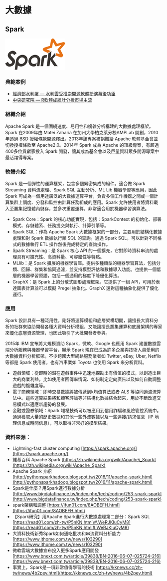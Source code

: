 # **大數據**

## **Spark**

![](/assets/Spark.png)

### 典範案例

* [經濟部水利署 — 水利雲受推崇開源軟體扮演幕後功臣](/shui-li-yun-shou-tui-chong-kai-yuan-ruan-ti-ban-yan-mu-hou-gong-chen.md)
* [中央研究院 — R軟體成統計分析市場主流](/man-zu-zhi-ming-ji-yin-ding-wei-xu-qiu-r-ruan-ti-cheng-tong-ji-fen-xi-shi-chang-zhu-liu.md)

### 組織介紹

Apache Spark 是一個圍繞速度、易用性和複雜分析構建的大數據處理框架。Spark 在2009年由 Matei Zaharia 在加州大學柏克萊分校AMPLab 開創，2010年透過 BSD 授權條款開源釋出。2013年該專案被捐贈給 Apache 軟體基金會並切換授權條款至 Apache2.0。2014年 Spark 成為 Apache 的頂級專案，有超過400多位貢獻家投入 Spark 開發，讓其成為基金會以及巨量資料眾多開源專案中最活躍得專案。

### 軟體介紹

Spark 是一個彈性的運算框架，包含多個緊密集成的組件。適合做 Spark Streaming 資料流處理、Spark SQL 互動分析、ML Lib 機器學習等應用，因此 Spark 可成為一個用途廣泛的大數據運算平台，負責多個工作機器之間或一個計算集群上調度、分發和監控由計算任務組成的應用。Spark 允許使用者將資料載入至叢集記憶體內儲存，並多次重覆運算，非常適合用於機器學習演算法。

* Spark Core：Spark 的核心功能實現，包括︰SparkContext 的初始化、部署模式、存儲體系、任務提交與執行、計算引擎等。
* Spark SQL：作為 Apache Spark 大數據框架的一部分，主要用於結構化數據處理和對 Spark 數據執行類 SQL 的查詢。通過 Spark SQL，可以針對不同格式的數據執行 ETL 操作然後完成特定的查詢操作。
* Spark Streaming：是 Spark 核心 API 的一個擴充，它對即時資料串流的處理具有可擴充性、高資料量、可容錯性等特點。
* MLlib：是 Spark 擴展的機器學習庫。提供多種類型的機器學習算法，包括分類、回歸、群集和協同過濾，並支持模型評估和數據導入功能。也提供一個低層的機器學習原語，包括一個通用的梯度下降優化算法。
* GraphX：是 Spark 上的分散式圖形處理框架。它提供了一組 API，可用於表達圖表計算並可以模擬 Pregel 抽象化。GraphX 還對這種抽象化提供了優化運行。

### 應用

Spark 設計具有一種泛用性，剛好將運算模組和底層架構切開，讓擅長大資料分析的社群來協助開發各種大資料分析模組，又能讓擅長叢集運算和底層架構的專家來優化底層資源管理，也因此吸引了大批開發者參與。

2015年 IBM 宣布將大規模資助 Spark，微軟、Google 也應用 Spark 建置數據雲端分析服務與機器學習平台，顯示 Spark 現在已成為許多企業與技術人員愛用的大數據資料分析框架。不少跨國大型網路服務業者如 Twitter, eBay, Uber, Netflix 等都是 Spark 使用者，也有汽車業如 Toyota 也使用 Spark 來分析資料。

* 遊戲領域：從即時的潛在遊戲事件中迅速地探勘出有價值的模式，以創造出巨大的商業利益，比如使用者回傳率情況、如何制定定向廣告以及如何自動調整遊戲的複雜度等。
* 電子商務領域：即時交易數據將被傳遞到k均值算法或者 ALS 等協同過濾流算法中。這些運算結果將和顧客評論等非結構化數據結合起來，用於不斷改進交易模式以適應新趨勢的發展。
* 金融或證券領域：Spark 堆棧技術可以被應用到信用詐騙和風險管控系統中。通過獲取大量的歷史數據和其他一些外洩數據以及一些連接/請求信息（IP 地理信息或時間信息），可以取得非常好的模型結果。

### 資料來源：

* Lightning-fast cluster computing [https://spark.apache.org/](https://spark.apache.org/)
* 維基百科 Apache Spark [https://zh.wikipedia.org/wiki/Apache\_Spark](https://zh.wikipedia.org/wiki/Apache_Spark)
* Apache Spark 介紹 [http://pythonsparkhadoop.blogspot.tw/2016/11/apache-spark.html](http://pythonsparkhadoop.blogspot.tw/2016/11/apache-spark.html)
* Spark是什麼？用Spark進行數據分析 [http://www.bigdatafinance.tw/index.php/tech/coding/253-spark-spark](http://www.bigdatafinance.tw/index.php/tech/coding/253-spark-spark)
* spark架構和調整 [https://ifun01.com/8AOBEFH.html](https://ifun01.com/8AOBEFH.html)
* 【Spark研究】用Apache Spark進行大數據處理第二部分：Spark SQL [https://read01.com/zh-tw/P5nKN.html\#.WeRJKluCyM8](https://read01.com/zh-tw/P5nKN.html#.WeRJKluCyM8)
* 大資料技術新秀Spark如何通吃批次和串流資料分析能力 [https://www.ithome.com.tw/news/103290](https://www.ithome.com.tw/news/103290)
* 微軟雲端大數據宣布投入更多Spark應用開發 [https://www.bnext.com.tw/article/39838/BN-2016-06-07-025724-216](https://www.bnext.com.tw/article/39838/BN-2016-06-07-025724-216)
* 事實上，Spark是一項非常值得學習的技術 [https://kknews.cc/zh-tw/news/4b2pev.html](https://kknews.cc/zh-tw/news/4b2pev.html)



